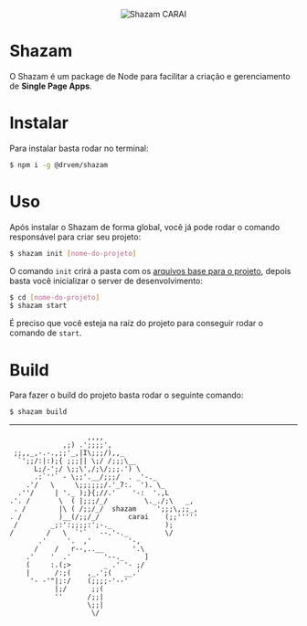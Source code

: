 <p align="center"><img src="https://cloud.githubusercontent.com/assets/3277185/18183442/cd7f473a-706a-11e6-854a-a3c8da7446ef.png" title="Shazam CARAI"></p>

# Shazam

O Shazam é um package de Node para facilitar a criação e gerenciamento de **Single Page Apps**.

# Instalar

Para instalar basta rodar no terminal:

```bash
$ npm i -g @drvem/shazam
```

# Uso

Após instalar o Shazam de forma global, você já pode rodar o comando responsável para criar seu projeto:

```bash
$ shazam init [nome-do-projeto]
```

O comando `init` crirá a pasta com os [arquivos base para o projeto](./template), depois basta você inicializar o server de desenvolvimento:

```bash
$ cd [nome-do-projeto]
$ shazam start
```

É preciso que você esteja na raíz do projeto para conseguir rodar o comando de `start`.

# Build

Para fazer o build do projeto basta rodar o seguinte comando:

```bash
$ shazam build
```

---

```
                   ,,,, 
             ,;) .';;;;',
 ;;,,_,-.-.,;;'_,|I\;;;/),,_
  `';;/:|:);{ ;;;|| \;/ /;;;\__
      L;/-';/ \;;\',/;\/;;;.') \
      .:`''` - \;;'.__/;;;/  . _'-._ 
    .'/   \     \;;;;;;/.'_7:.  '). \_
  .''/     | '._ );}{;//.'    '-:  '.,L
.'. /       \  ( |;;;/_/         \._./;\   _,
 . /        |\ ( /;;/_/  shazam     ';;;\,;;_,
. /         )__(/;;/_/       carai    (;;'''''
 /        _;:':;;;;:';-._             );
/        /   \  `'`   --.'-._         \/
       .'     '.  ,'         '-,
      /    /   r--,..__       '.\
    .'    '  .'        '--._     ]
    (     :.(;>        _ .' '- ;/
    |      /:;(    ,_.';(   __.'
     '- -'"|;:/    (;;;;-'--'
           |;/      ;;(
           ''      /;;|
                   \;;|
                    \/
```
